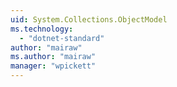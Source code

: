 ```yaml
---
uid: System.Collections.ObjectModel
ms.technology: 
  - "dotnet-standard"
author: "mairaw"
ms.author: "mairaw"
manager: "wpickett"
---
```

